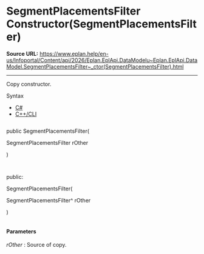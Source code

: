 # SegmentPlacementsFilter Constructor(SegmentPlacementsFilter)

**Source URL:** https://www.eplan.help/en-us/Infoportal/Content/api/2026/Eplan.EplApi.DataModelu~Eplan.EplApi.DataModel.SegmentPlacementsFilter~_ctor(SegmentPlacementsFilter).html

---

Copy constructor.

Syntax

- [C#](#i-syntax-CS)
- [C++/CLI](#i-syntax-CPP2005)

```
```
public SegmentPlacementsFilter( 

   SegmentPlacementsFilter rOther

)
```
```

```
```
public:

SegmentPlacementsFilter( 

   SegmentPlacementsFilter^ rOther

)
```
```

#### Parameters

*rOther*
:   Source of copy.

